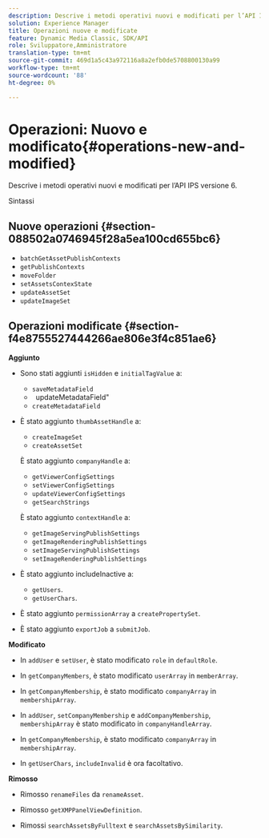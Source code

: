 ```yaml
---
description: Descrive i metodi operativi nuovi e modificati per l’API IPS versione 6.
solution: Experience Manager
title: Operazioni nuove e modificate
feature: Dynamic Media Classic, SDK/API
role: Sviluppatore,Amministratore
translation-type: tm+mt
source-git-commit: 469d1a5c43a972116a8a2efb0de5708800130a99
workflow-type: tm+mt
source-wordcount: '88'
ht-degree: 0%

---
```



# Operazioni: Nuovo e modificato{#operations-new-and-modified}

Descrive i metodi operativi nuovi e modificati per l’API IPS versione 6.

Sintassi

## Nuove operazioni {#section-088502a0746945f28a5ea100cd655bc6}

* `batchGetAssetPublishContexts`
* `getPublishContexts`
* `moveFolder`
* `setAssetsContexState`
* `updateAssetSet`
* `updateImageSet`

## Operazioni modificate {#section-f4e8755527444266ae806e3f4c851ae6}

**Aggiunto**

* Sono stati aggiunti `isHidden` e `initialTagValue` a:

   * `saveMetadataField`
   * ` `updateMetadataField&quot;
   * `createMetadataField`

* È stato aggiunto `thumbAssetHandle` a:

   * `createImageSet`
   * `createAssetSet`

   È stato aggiunto `companyHandle` a:

   * `getViewerConfigSettings`
   * `setViewerConfigSettings`
   * `updateViewerConfigSettings`
   * `getSearchStrings`

   È stato aggiunto `contextHandle` a:

   * `getImageServingPublishSettings`
   * `getImageRenderingPublishSettings`
   * `setImageServingPublishSettings`
   * `setImageRenderingPublishSettings`



* È stato aggiunto includeInactive a:

   * `getUsers`.
   * `getUserChars`.

* È stato aggiunto `permissionArray` a `createPropertySet`.

* È stato aggiunto `exportJob` a `submitJob`.

**Modificato**

* In `addUser` e `setUser`, è stato modificato `role` in `defaultRole`.

* In `getCompanyMembers`, è stato modificato `userArray` in `memberArray`.

* In `getCompanyMembership`, è stato modificato `companyArray` in `membershipArray`.

* In `addUser`, `setCompanyMembership` e `addCompanyMembership`, `membershipArray` è stato modificato in `companyHandleArray`.

* In `getCompanyMembership`, è stato modificato `companyArray` in `membershipArray`.

* In `getUserChars`, `includeInvalid` è ora facoltativo.

**Rimosso**

* Rimosso `renameFiles` da `renameAsset`.

* Rimosso `getXMPPanelViewDefinition`.
* Rimossi `searchAssetsByFulltext` e `searchAssetsBySimilarity`.

